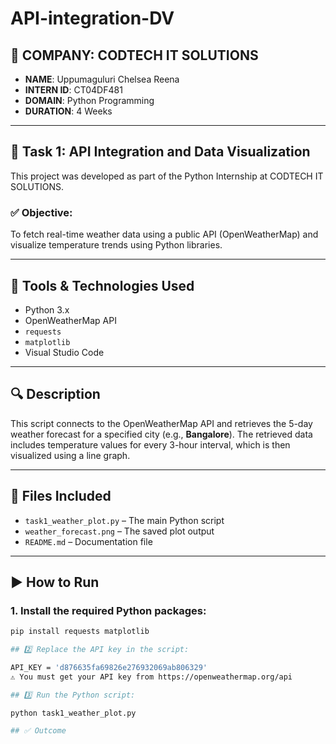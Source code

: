 # API-integration-DV

## 🏢 COMPANY: CODTECH IT SOLUTIONS

- **NAME**: Uppumaguluri Chelsea Reena  
- **INTERN ID**: CT04DF481  
- **DOMAIN**: Python Programming  
- **DURATION**: 4 Weeks  

---

## 📌 Task 1: API Integration and Data Visualization

This project was developed as part of the Python Internship at CODTECH IT SOLUTIONS.

### ✅ Objective:
To fetch real-time weather data using a public API (OpenWeatherMap) and visualize temperature trends using Python libraries.

---

## 🧰 Tools & Technologies Used

- Python 3.x
- OpenWeatherMap API
- `requests`
- `matplotlib`
- Visual Studio Code

---

## 🔍 Description

This script connects to the OpenWeatherMap API and retrieves the 5-day weather forecast for a specified city (e.g., **Bangalore**). The retrieved data includes temperature values for every 3-hour interval, which is then visualized using a line graph.

---

## 📁 Files Included

- `task1_weather_plot.py` – The main Python script
- `weather_forecast.png` – The saved plot output
- `README.md` – Documentation file

---

## ▶️ How to Run

### 1. Install the required Python packages:

```bash
pip install requests matplotlib

## 2️⃣ Replace the API key in the script:

API_KEY = 'd876635fa69826e276932069ab806329'
⚠️ You must get your API key from https://openweathermap.org/api

## 3️⃣ Run the Python script:

python task1_weather_plot.py

## ✅ Outcome


